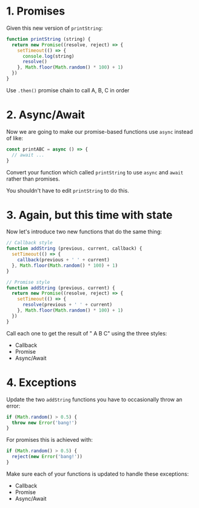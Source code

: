 # 1. Promises

Given this new version of `printString`:

```js
function printString (string) {
  return new Promise((resolve, reject) => {
    setTimeout(() => {
      console.log(string)
      resolve()
    }, Math.floor(Math.random() * 100) + 1)
  })
}
```

Use `.then()` promise chain to call A, B, C in order

# 2. Async/Await

Now we are going to make our promise-based functions use `async` instead of like:

```js
const printABC = async () => {
  // await ...
}
```

Convert your function which called `printString` to use `async` and `await` rather than promises.

You shouldn't have to edit `printString` to do this.

# 3. Again, but this time with state

Now let's introduce two new functions that do the same thing:

```js
// Callback style
function addString (previous, current, callback) {
  setTimeout(() => {
    callback(previous + ' ' + current)
  }, Math.floor(Math.random() * 100) + 1)
}

// Promise style
function addString (previous, current) {
  return new Promise((resolve, reject) => {
    setTimeout(() => {
      resolve(previous + ' ' + current)
    }, Math.floor(Math.random() * 100) + 1)
  })
}
```

Call each one to get the result of " A B C" using the three styles:

- Callback
- Promise
- Async/Await

# 4. Exceptions

Update the two `addString` functions you have to occasionally throw an error:

```js
if (Math.random() > 0.5) {
  throw new Error('bang!')
}
```

For promises this is achieved with:

```js
if (Math.random() > 0.5) {
  reject(new Error('bang!'))
}
```

Make sure each of your functions is updated to handle these exceptions:

- Callback
- Promise
- Async/Await
